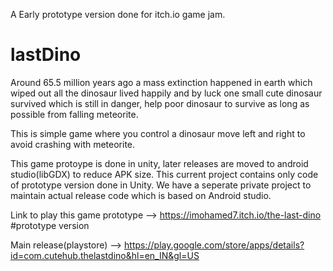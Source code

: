 A Early prototype version done for itch.io game jam. 
# lastDino
  Around 65.5 million years ago a mass extinction happened in earth which wiped out all the dinosaur lived happily and by luck one small cute dinosaur survived which is still in danger, help poor dinosaur to survive as long as possible from falling meteorite.

This is simple game where you control a dinosaur move left and right to avoid crashing with meteorite.

This game protoype is done in unity, later releases are moved to android studio(libGDX) to reduce APK size.
This current project contains only code of prototype version done in Unity.
We have a seperate private project to maintain actual release code which is based on Android studio.

Link to play this game prototype --> https://imohamed7.itch.io/the-last-dino #prototype version

Main release(playstore) --> https://play.google.com/store/apps/details?id=com.cutehub.thelastdino&hl=en_IN&gl=US 
